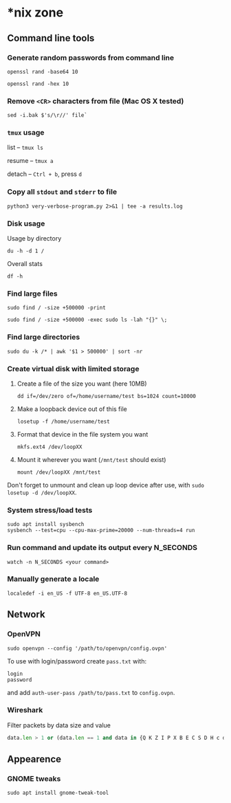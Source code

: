 # *nix zone


## Command line tools
### Generate random passwords from command line

```shell
openssl rand -base64 10
```

```shell
openssl rand -hex 10
```

### Remove `<CR>` characters from file (Mac OS X tested)

```shell
sed -i.bak $'s/\r//' file`
```


### `tmux` usage

list – `tmux ls`

resume – `tmux a`

detach – `Ctrl + b`, press `d`


### Copy all `stdout` and `stderr` to file

```shell
python3 very-verbose-program.py 2>&1 | tee -a results.log
```

### Disk usage
Usage by directory
```shell
du -h -d 1 /
```

Overall stats
```shell
df -h
```

### Find large files

```shell
sudo find / -size +500000 -print
```
```shell
sudo find / -size +500000 -exec sudo ls -lah "{}" \;
```

### Find large directories
```shell
sudo du -k /* | awk '$1 > 500000' | sort -nr
```

### Create virtual disk with limited storage

 1. Create a file of the size you want (here 10MB)

    `dd if=/dev/zero of=/home/username/test bs=1024 count=10000`

 2. Make a loopback device out of this file

    `losetup -f /home/username/test`

 3. Format that device in the file system you want

    `mkfs.ext4 /dev/loopXX`

 4. Mount it wherever you want (`/mnt/test` should exist)

    `mount /dev/loopXX /mnt/test`

Don't forget to unmount and clean up loop device after use, with `sudo losetup -d /dev/loopXX`.

### System stress/load tests
```shell
sudo apt install sysbench
sysbench --test=cpu --cpu-max-prime=20000 --num-threads=4 run
```

### Run command and update its output every N_SECONDS
```shell
watch -n N_SECONDS <your command>
```

### Manually generate a locale
```shell
localedef -i en_US -f UTF-8 en_US.UTF-8
```


## Network
### OpenVPN

```shell
sudo openvpn --config '/path/to/openvpn/config.ovpn'
```
To use with login/password create `pass.txt` with:
```text
login
password
```
and add `auth-user-pass /path/to/pass.txt` to `config.ovpn`.

### Wireshark
Filter packets by data size and value 
```python
data.len > 1 or (data.len == 1 and data in {Q K Z I P X B E C S D H c d f F n 2})
```

## Appearence
### GNOME tweaks

```shell
sudo apt install gnome-tweak-tool
```
